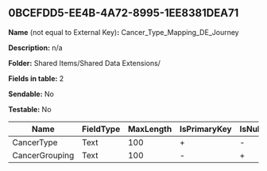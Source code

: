 ## 0BCEFDD5-EE4B-4A72-8995-1EE8381DEA71

**Name** (not equal to External Key)**:** Cancer_Type_Mapping_DE_Journey

**Description:** n/a

**Folder:** Shared Items/Shared Data Extensions/

**Fields in table:** 2

**Sendable:** No

**Testable:** No

| Name | FieldType | MaxLength | IsPrimaryKey | IsNullable | DefaultValue |
| --- | --- | --- | --- | --- | --- |
| CancerType | Text | 100 | + | - |  |
| CancerGrouping | Text | 100 | - | + |  |
